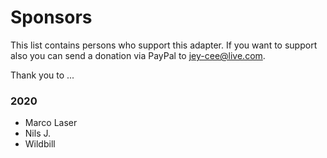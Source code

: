 # Sponsors

This list contains persons who support this adapter. If you want to support also you can send a donation via PayPal to jey-cee@live.com.

Thank you to ...

### 2020

* Marco Laser
* Nils J.
* Wildbill
